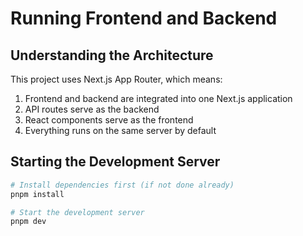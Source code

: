 # Running Frontend and Backend

## Understanding the Architecture

This project uses Next.js App Router, which means:
1. Frontend and backend are integrated into one Next.js application
2. API routes serve as the backend
3. React components serve as the frontend
4. Everything runs on the same server by default

## Starting the Development Server

```bash
# Install dependencies first (if not done already)
pnpm install

# Start the development server
pnpm dev

